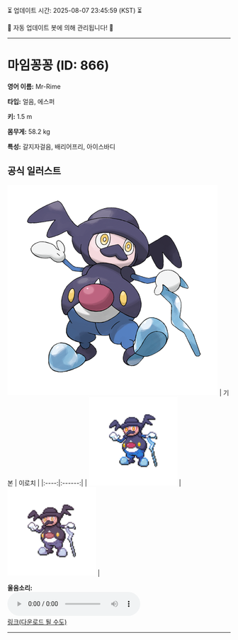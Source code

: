 
⏳ 업데이트 시간: 2025-08-07 23:45:59 (KST) ⏳

🤖 자동 업데이트 봇에 의해 관리됩니다! 🤖

---

# 마임꽁꽁 (ID: 866)
**영어 이름:** Mr-Rime

**타입:** 얼음, 에스퍼

**키:** 1.5 m

**몸무게:** 58.2 kg

**특성:** 갈지자걸음, 배리어프리, 아이스바디

## 공식 일러스트
![](https://raw.githubusercontent.com/PokeAPI/sprites/master/sprites/pokemon/other/official-artwork/866.png)
| 기본 | 이로치 |
|:----:|:------:|
| <img src="https://raw.githubusercontent.com/PokeAPI/sprites/master/sprites/pokemon/866.png" width="200"> | <img src="https://raw.githubusercontent.com/PokeAPI/sprites/master/sprites/pokemon/shiny/866.png" width="200"> |

**울음소리:**<br><audio controls src="https://raw.githubusercontent.com/PokeAPI/cries/main/cries/pokemon/latest/866.ogg"></audio><br> [링크(다운로드 될 수도)](https://raw.githubusercontent.com/PokeAPI/cries/main/cries/pokemon/latest/866.ogg)


---

